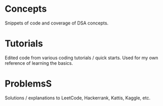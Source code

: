 # Concepts
Snippets of code and coverage of DSA concepts.

# Tutorials
Edited code from various coding tutorials / quick starts.
Used for my own reference of learning the basics.

# ProblemsS
Solutions / explanations to LeetCode, Hackerrank, Kattis, Kaggle, etc.
